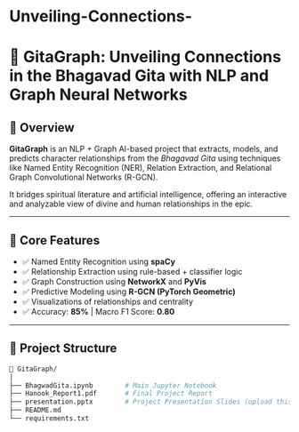 # Unveiling-Connections-

# 📖 GitaGraph: Unveiling Connections in the Bhagavad Gita with NLP and Graph Neural Networks
## 📌 Overview

**GitaGraph** is an NLP + Graph AI-based project that extracts, models, and predicts character relationships from the *Bhagavad Gita* using techniques like Named Entity Recognition (NER), Relation Extraction, and Relational Graph Convolutional Networks (R-GCN).

It bridges spiritual literature and artificial intelligence, offering an interactive and analyzable view of divine and human relationships in the epic.

---

## 🧠 Core Features

- ✅ Named Entity Recognition using **spaCy**
- ✅ Relationship Extraction using rule-based + classifier logic
- ✅ Graph Construction using **NetworkX** and **PyVis**
- ✅ Predictive Modeling using **R-GCN (PyTorch Geometric)**
- ✅ Visualizations of relationships and centrality
- ✅ Accuracy: **85%** | Macro F1 Score: **0.80**

---

## 📂 Project Structure

```bash
📁 GitaGraph/
│
├── BhagwadGita.ipynb        # Main Jupyter Notebook
├── Hanook_Report1.pdf       # Final Project Report
├── presentation.pptx        # Project Presentation Slides (upload this)
├── README.md
└── requirements.txt
